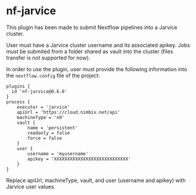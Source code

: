 # nf-jarvice

This plugin has been made to submit Nextflow pipelines into a Jarvice cluster.

User must have a Jarvice cluster username and its associated apikey. Jobs must be submited from a folder shared as vault into the cluster (files transfer is not supported for now).

In order to use the plugin, user must provide the following information into the `nextflow.config` file of the project:


```
plugins {
  id 'nf-jarvice@0.6.0'
}
process {
    executor = 'jarvice'
    apiUrl = 'https://cloud.nimbix.net/api'
    machineType = 'n0'
    vault {
        name = 'persistent'
        readonly = false
        force = false
    }
    user {
        username = 'myusername'
        apikey = 'XXXXXXXXXXXXXXXXXXXXXXXXXXXX'
    }
}
```

Replace apiUrl, machineType, vault, and user (username and apikey) with Jarvice user values.
